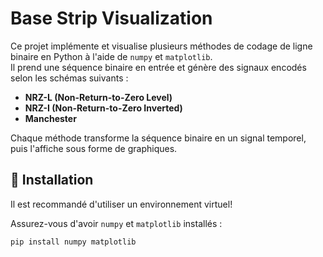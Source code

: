# Base Strip Visualization  

Ce projet implémente et visualise plusieurs méthodes de codage de ligne binaire en Python à l'aide de `numpy` et `matplotlib`.  
Il prend une séquence binaire en entrée et génère des signaux encodés selon les schémas suivants :  

- **NRZ-L (Non-Return-to-Zero Level)**  
- **NRZ-I (Non-Return-to-Zero Inverted)**  
- **Manchester**  

Chaque méthode transforme la séquence binaire en un signal temporel, puis l'affiche sous forme de graphiques.  

## 📌 Installation 
Il est recommandé d'utiliser un environnement virtuel!

Assurez-vous d'avoir `numpy` et `matplotlib` installés :  

```bash
pip install numpy matplotlib
```

